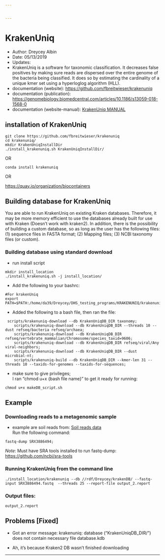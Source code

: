 ```yaml
---


---
```


<h1 id="krakenuniq">KrakenUniq</h1>
<ul>
<li>Author: Dreycey Albin</li>
<li>Date: 05/13/2019</li>
<li>Updates:</li>
<li>KrakenUniq is a software for taxonomic classification. It decreases false positives by making sure reads are dispersed over the entire genome of the bacteria being classified. It does so by estimating the cardinality of a unique kmer set using a hyperloglog algorithm (HLL).</li>
<li>documentation (website): <a href="https://github.com/fbreitwieser/krakenuniq">https://github.com/fbreitwieser/krakenuniq</a></li>
<li>documentation (publication): <a href="https://genomebiology.biomedcentral.com/articles/10.1186/s13059-018-1568-0">https://genomebiology.biomedcentral.com/articles/10.1186/s13059-018-1568-0</a></li>
<li>documentation (website-manual): <a href="https://github.com/fbreitwieser/krakenuniq/blob/master/MANUAL.md">KrakenUniq MANUAL</a></li>
</ul>
<h2 id="installation-of-krakenuniq">installation of KrakenUniq</h2>
<pre><code>git clone https://github.com/fbreitwieser/krakenuniq
cd krakenuniq/
mkdir KrakenUniqInstallDir
./install_krakenuniq.sh KrakenUniqInstallDir/
</code></pre>
<p>OR</p>
<pre><code>conda install krakenuniq
</code></pre>
<p>OR</p>
<p><a href="https://quay.io/organization/biocontainers">https://quay.io/organization/biocontainers</a></p>
<h2 id="building-database-for-krakenuniq">Building database for KrakenUniq</h2>
<p>You are able to run KrakenUniq on existing Kraken databases. Therefore, it may be more memory efficient to use the databases already built for use with Kraken (Doesn’t work with kraken2). In addition, there is the possibility of building a custom database, so as long as the user has the following files: (1) sequence files in FASTA format; (2) Mapping files; (3) NCBI taxonomy files (or custom).</p>
<h3 id="building-database-using-standard-download">Building database using standard download</h3>
<ul>
<li>run install script</li>
</ul>
<pre><code>mkdir install_location
./install_krakenuniq.sh -j install_location/
</code></pre>
<ul>
<li>Add the following to your bashrc:</li>
</ul>
<pre><code>#For krakenUniq
export PATH=$PATH:/home/da39/Dreycey/DHS_testing_programs/KRAKENUNIQ/krakenuniq/install_location
</code></pre>
<ul>
<li>Added the following to a bash file, then ran the file:</li>
</ul>
<pre><code>	scripts/krakenuniq-download --db KrakenUniqDB_DIR taxonomy;
	scripts/krakenuniq-download --db KrakenUniqDB_DIR --threads 10 --dust refseq/bacteria refseq/archaea;
	scripts/krakenuniq-download --db KrakenUniqDB_DIR refseq/vertebrate_mammalian/Chromosome/species_taxid=9606;
	scripts/krakenuniq-download --db KrakenUniqDB_DIR refseq/viral/Any viral-neighbors;
	scripts/krakenuniq-download --db KrakenUniqDB_DIR --dust microbial-nt;
	scripts/krakenuniq-build --db KrakenUniqDB_DIR --kmer-len 31 --threads 10 --taxids-for-genomes --taxids-for-sequences;
</code></pre>
<ul>
<li>make sure to give privileges;<br>
I ran “chmod u+x {bash file name}” to get it ready for running:</li>
</ul>
<pre><code>chmod u+x makeDB_script.sh
</code></pre>
<h2 id="example">Example</h2>
<h3 id="downloading-reads-to-a-metagenomic-sample">Downloading reads to a metagenomic sample</h3>
<ul>
<li>example are soil reads from: <a href="https://www.ncbi.nlm.nih.gov/sra?linkname=bioproject_sra_all&amp;from_uid=444435">Soil reads data</a><br>
Run the following command:</li>
</ul>
<pre><code>fastq-dump SRX3886494;
</code></pre>
<p><em>Note</em>: Must have SRA tools installed to run fastq-dump:<br>
<a href="https://github.com/ncbi/sra-tools">https://github.com/ncbi/sra-tools</a></p>
<h3 id="running-krakenuniq-from-the-command-line">Running KrakenUniq from the command line</h3>
<pre><code>./install_location/krakenuniq --db //rdf/Dreycey/krakenDB/ --fastq-input SRX3886494.fastq  --threads 25 --report-file output_2.report
</code></pre>
<h3 id="output-files">Output files:</h3>
<pre><code>output_2.report
</code></pre>
<h2 id="problems-fixed">Problems [Fixed]</h2>
<ul>
<li>
<p>Got an error message: krakenuniq: database (“KrakenUniqDB_DIR/”) does not contain necessary file database.kdb</p>
</li>
<li>
<p>Ah, it’s because Kraken2 DB wasn’t finished downloading</p>
</li>
</ul>
<hr>

